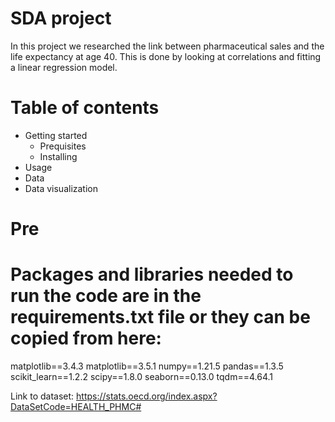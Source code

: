 # SDA project
In this project we researched the link between pharmaceutical sales and the life expectancy at age 40. This is done by looking at correlations and fitting a linear regression model.

# Table of contents
- Getting started
    - Prequisites
    - Installing
- Usage
- Data
- Data visualization

# Pre

# Packages and libraries needed to run the code are in the requirements.txt file or they can be copied from here:

matplotlib==3.4.3
matplotlib==3.5.1
numpy==1.21.5
pandas==1.3.5
scikit_learn==1.2.2
scipy==1.8.0
seaborn==0.13.0
tqdm==4.64.1



Link to dataset: https://stats.oecd.org/index.aspx?DataSetCode=HEALTH_PHMC#
